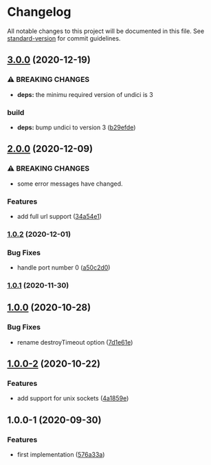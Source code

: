 # Changelog

All notable changes to this project will be documented in this file. See [standard-version](https://github.com/conventional-changelog/standard-version) for commit guidelines.

## [3.0.0](https://github.com/dnlup/agent-11/compare/v2.0.0...v3.0.0) (2020-12-19)


### ⚠ BREAKING CHANGES

* **deps:** the minimu required version of undici is 3

### build

* **deps:** bump undici to version 3 ([b29efde](https://github.com/dnlup/agent-11/commit/b29efde8da482eb4e30586ef6f0c99f603595d8b))

## [2.0.0](https://github.com/dnlup/agent-11/compare/v1.0.2...v2.0.0) (2020-12-09)


### ⚠ BREAKING CHANGES

* some error messages have changed.

### Features

* add full url support ([34a54e1](https://github.com/dnlup/agent-11/commit/34a54e134698ac1fb4c38f62784fa11ad1661712))

### [1.0.2](https://github.com/dnlup/agent-11/compare/v1.0.1...v1.0.2) (2020-12-01)


### Bug Fixes

* handle port number 0 ([a50c2d0](https://github.com/dnlup/agent-11/commit/a50c2d00bee663b0b7c73859609b9fc6cc6a57d0))

### [1.0.1](https://github.com/dnlup/agent-11/compare/v1.0.0...v1.0.1) (2020-11-30)

## [1.0.0](https://github.com/dnlup/agent-11/compare/v1.0.0-2...v1.0.0) (2020-10-28)


### Bug Fixes

* rename destroyTimeout option ([7d1e61e](https://github.com/dnlup/agent-11/commit/7d1e61e363c1d2e3bc6210aaa57e6f1e407b7dd6))

## [1.0.0-2](https://github.com/dnlup/agent-11/compare/v1.0.0-1...v1.0.0-2) (2020-10-22)


### Features

* add support for unix sockets ([4a1859e](https://github.com/dnlup/agent-11/commit/4a1859ee6950958606d62eee0b37386a1a1db5d4))

## 1.0.0-1 (2020-09-30)


### Features

* first implementation ([576a33a](https://github.com/dnlup/agent-11/commit/576a33a618e3d9c810430d573f33de2b89346e46))

